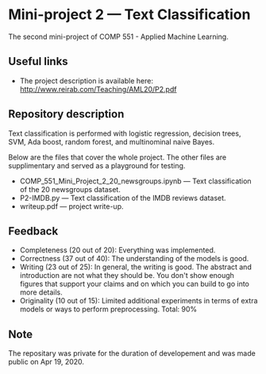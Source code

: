 # Mini-project 2 — Text Classification
The second mini-project of COMP 551 - Applied Machine Learning.

## Useful links

* The project description is available here: http://www.reirab.com/Teaching/AML20/P2.pdf

## Repository description

Text classification is performed with logistic regression, decision trees, SVM, Ada boost, random forest, and multinominal naive Bayes.

Below are the files that cover the whole project. The other files are supplimentary and served as a playground for testing.
* COMP_551_Mini_Project_2_20_newsgroups.ipynb — Text classification of the 20 newsgroups dataset. 
* P2-IMDB.py — Text classification of the IMDB reviews dataset.
* writeup.pdf — project write-up.

## Feedback

* Completeness (20 out of 20): Everything was implemented.
* Correctness (37 out of 40): The understanding of the models is good.
* Writing (23 out of 25): In general, the writing is good. The abstract and introduction are not what they should be. You don't show enough figures that support your claims and on which you can build to go into more details.
* Originality (10 out of 15): Limited additional experiments in terms of extra models or ways to perform preprocessing.
Total: 90%

## Note
The repositary was private for the duration of developement and was made public on Apr 19, 2020.
